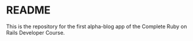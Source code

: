 # README

This is the repository for the first alpha-blog app of the Complete Ruby on Rails Developer Course.

